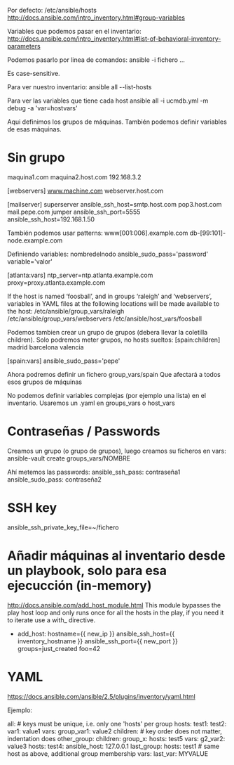 Por defecto: /etc/ansible/hosts
http://docs.ansible.com/intro_inventory.html#group-variables

Variables que podemos pasar en el inventario:
http://docs.ansible.com/intro_inventory.html#list-of-behavioral-inventory-parameters

Podemos pasarlo por linea de comandos: ansible -i fichero ...

Es case-sensitive.

Para ver nuestro inventario:
ansible all --list-hosts

Para ver las variables que tiene cada host
ansible all -i ucmdb.yml -m debug -a 'var=hostvars'

Aqui definimos los grupos de máquinas.
También podemos definir variables de esas máquinas.

# Sin grupo
maquina1.com
maquina2.host.com
192.168.3.2

[webservers]
www.machine.com
webserver.host.com

[mailserver]
superserver ansible_ssh_host=smtp.host.com
pop3.host.com
mail.pepe.com
jumper ansible_ssh_port=5555 ansible_ssh_host=192.168.1.50


También podemos usar patterns:
www[001:006].example.com
db-[99:101]-node.example.com


Definiendo variables:
nombredelnodo ansible_sudo_pass='password' variable='valor'

[atlanta:vars]
ntp_server=ntp.atlanta.example.com
proxy=proxy.atlanta.example.com


If the host is named ‘foosball’, and in groups ‘raleigh’ and ‘webservers’, variables in YAML files at the following locations will be made available to the host:
/etc/ansible/group_vars/raleigh
/etc/ansible/group_vars/webservers
/etc/ansible/host_vars/foosball

Podemos tambien crear un grupo de grupos (debera llevar la coletilla children). Solo podremos meter grupos, no hosts sueltos:
[spain:children]
madrid
barcelona
valencia

[spain:vars]
ansible_sudo_pass='pepe'

Ahora podremos definir un fichero
group_vars/spain
Que afectará a todos esos grupos de máquinas


No podemos definir variables complejas (por ejemplo una lista) en el inventario. Usaremos un .yaml en groups_vars o host_vars

# Contraseñas / Passwords
Creamos un grupo (o grupo de grupos), luego creamos su ficheros en vars:
ansible-vault create groups_vars/NOMBRE

Ahí metemos las passwords:
ansible_ssh_pass: contraseña1
ansible_sudo_pass: contraseña2

# SSH key
ansible_ssh_private_key_file=~/fichero


# Añadir máquinas al inventario desde un playbook, solo para esa ejecucción (in-memory)
http://docs.ansible.com/add_host_module.html
This module bypasses the play host loop and only runs once for all the hosts in the play, if you need it to iterate use a with_ directive.

- add_host: hostname={{ new_ip }}
            ansible_ssh_host={{ inventory_hostname }}
            ansible_ssh_port={{ new_port }}
            groups=just_created foo=42



# YAML
https://docs.ansible.com/ansible/2.5/plugins/inventory/yaml.html

Ejemplo:

all: # keys must be unique, i.e. only one 'hosts' per group
    hosts:
        test1:
        test2:
            var1: value1
    vars:
        group_var1: value2
    children:   # key order does not matter, indentation does
        other_group:
            children:
                group_x:
                    hosts:
                        test5
            vars:
                g2_var2: value3
            hosts:
                test4:
                    ansible_host: 127.0.0.1
        last_group:
            hosts:
                test1 # same host as above, additional group membership
            vars:
                last_var: MYVALUE

